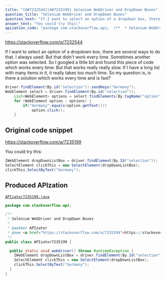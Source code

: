 ```yaml
---
title: "[Q#7232544][A#7235199] Selenium WebDriver and DropDown Boxes"
question_title: "Selenium WebDriver and DropDown Boxes"
question_text: "If I want to select an option of a dropdown box, there are several ways to do that. I always used: But that didn't work every time. Sometimes another option was selected. So I googled a little bit and found this piece of code which works every time: But that works really really slow. If I have a long list with many items in it, it really takes too much time. So my question is, is there a solution which works every time and is fast?"
answer_text: "You could try this:"
apization_code: "package com.stackoverflow.api;  /**  * Selenium WebDriver and DropDown Boxes  *  * @author APIzator  * @see <a href=\"https://stackoverflow.com/a/7235199\">https://stackoverflow.com/a/7235199</a>  */ public class APIzator7235199 {    public static void webdriver() throws RuntimeException {     IWebElement dropDownListBox = driver.findElement(By.Id(\"selection\"));     SelectElement clickThis = new SelectElement(dropDownListBox);     clickThis.SelectByText(\"Germany\");   } }"
---
```


https://stackoverflow.com/q/7232544

If I want to select an option of a dropdown box, there are several ways to do that. I always used:
But that didn&#x27;t work every time. Sometimes another option was selected. So I googled a little bit and found this piece of code which works every time:
But that works really really slow. If I have a long list with many items in it, it really takes too much time. So my question is, is there a solution which works every time and is fast?


```java
driver.findElement(By.id("selection")).sendKeys("Germany");
WebElement select = driver.findElement(By.id("selection"));
    List<WebElement> options = select.findElements(By.tagName("option"));
    for (WebElement option : options) {
        if("Germany".equals(option.getText()))
            option.click();
    }
```


## Original code snippet

https://stackoverflow.com/a/7235199

You could try this:

```java
IWebElement dropDownListBox = driver.findElement(By.Id("selection"));
SelectElement clickThis = new SelectElement(dropDownListBox);
clickThis.SelectByText("Germany");
```

## Produced APIzation

[`APIzator7235199.java`](https://github.com/pasqualesalza/apization-temp-data/raw/master/apizations/java/APIzator7235199.java)

```java
package com.stackoverflow.api;

/**
 * Selenium WebDriver and DropDown Boxes
 *
 * @author APIzator
 * @see <a href="https://stackoverflow.com/a/7235199">https://stackoverflow.com/a/7235199</a>
 */
public class APIzator7235199 {

  public static void webdriver() throws RuntimeException {
    IWebElement dropDownListBox = driver.findElement(By.Id("selection"));
    SelectElement clickThis = new SelectElement(dropDownListBox);
    clickThis.SelectByText("Germany");
  }
}

```